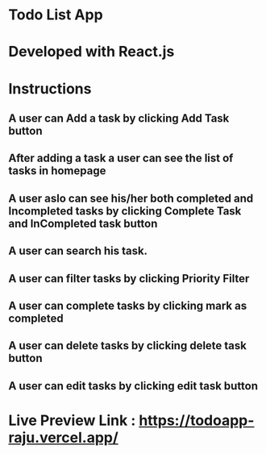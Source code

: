# Todo List App
# Developed with React.js
# Instructions
## A user can Add a task by clicking Add Task button
## After adding a task a user can see the list of tasks in homepage
## A user aslo can see his/her both completed and Incompleted tasks by clicking Complete Task and InCompleted task button
## A user can search his task.
## A user can filter tasks by clicking Priority Filter
## A user can complete tasks by clicking mark as completed
## A user can delete tasks by clicking delete task button
## A user can edit tasks by clicking edit task button

# Live Preview Link : https://todoapp-raju.vercel.app/
